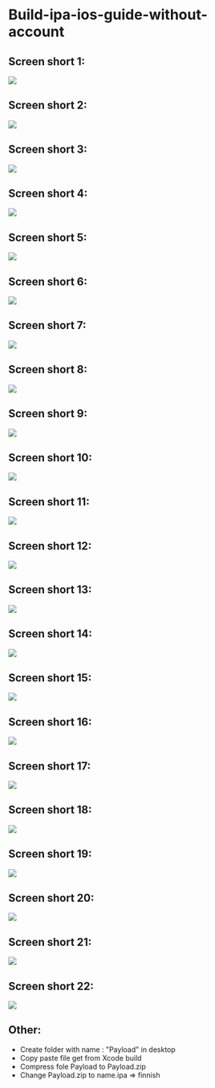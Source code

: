 # Build-ipa-ios-guide-without-account

## Screen short 1:

<p align="left">
  <img src="https://github.com/dovandu/Build-ipa-ios-guide-without-account/blob/master/screenshort/01.png">
</p>


## Screen short 2:

<p align="left">
  <img src="https://github.com/dovandu/Build-ipa-ios-guide-without-account/blob/master/screenshort/02.png">
</p>

## Screen short 3:

<p align="left">
  <img src="https://github.com/dovandu/Build-ipa-ios-guide-without-account/blob/master/screenshort/03.png">
</p>

## Screen short 4:

<p align="left">
  <img src="https://github.com/dovandu/Build-ipa-ios-guide-without-account/blob/master/screenshort/04.png">
</p>

## Screen short 5:

<p align="left">
  <img src="https://github.com/dovandu/Build-ipa-ios-guide-without-account/blob/master/screenshort/05.png">
</p>

## Screen short 6:

<p align="left">
  <img src="https://github.com/dovandu/Build-ipa-ios-guide-without-account/blob/master/screenshort/06.png">
</p>

## Screen short 7:

<p align="left">
  <img src="https://github.com/dovandu/Build-ipa-ios-guide-without-account/blob/master/screenshort/07.png">
</p>

## Screen short 8:

<p align="left">
  <img src="https://github.com/dovandu/Build-ipa-ios-guide-without-account/blob/master/screenshort/08.png">
</p>

## Screen short 9:

<p align="left">
  <img src="https://github.com/dovandu/Build-ipa-ios-guide-without-account/blob/master/screenshort/09.png">
</p>

## Screen short 10:

<p align="left">
  <img src="https://github.com/dovandu/Build-ipa-ios-guide-without-account/blob/master/screenshort/10.png">
</p>

## Screen short 11:

<p align="left">
  <img src="https://github.com/dovandu/Build-ipa-ios-guide-without-account/blob/master/screenshort/11.png">
</p>


## Screen short 12:

<p align="left">
  <img src="https://github.com/dovandu/Build-ipa-ios-guide-without-account/blob/master/screenshort/12.png">
</p>

## Screen short 13:

<p align="left">
  <img src="https://github.com/dovandu/Build-ipa-ios-guide-without-account/blob/master/screenshort/13.png">
</p>

## Screen short 14:

<p align="left">
  <img src="https://github.com/dovandu/Build-ipa-ios-guide-without-account/blob/master/screenshort/14.png">
</p>

## Screen short 15:

<p align="left">
  <img src="https://github.com/dovandu/Build-ipa-ios-guide-without-account/blob/master/screenshort/15.png">
</p>

## Screen short 16:

<p align="left">
  <img src="https://github.com/dovandu/Build-ipa-ios-guide-without-account/blob/master/screenshort/16.png">
</p>

## Screen short 17:

<p align="left">
  <img src="https://github.com/dovandu/Build-ipa-ios-guide-without-account/blob/master/screenshort/17.png">
</p>

## Screen short 18:

<p align="left">
  <img src="https://github.com/dovandu/Build-ipa-ios-guide-without-account/blob/master/screenshort/18.png">
</p>

## Screen short 19:

<p align="left">
  <img src="hhttps://github.com/dovandu/Build-ipa-ios-guide-without-account/blob/master/screenshort/19.png">
</p>

## Screen short 20:

<p align="left">
  <img src="https://github.com/dovandu/Build-ipa-ios-guide-without-account/blob/master/screenshort/20.png">
</p>


## Screen short 21:

<p align="left">
  <img src="https://github.com/dovandu/Build-ipa-ios-guide-without-account/blob/master/screenshort/21.png">
</p>


## Screen short 22:

<p align="left">
  <img src="https://github.com/dovandu/Build-ipa-ios-guide-without-account/blob/master/screenshort/22.png">
</p>


## Other:
  - Create folder with name : "Payload" in desktop
  - Copy paste file get from Xcode build
  - Compress fole Payload to Payload.zip
  - Change Payload.zip to name.ipa => finnish
